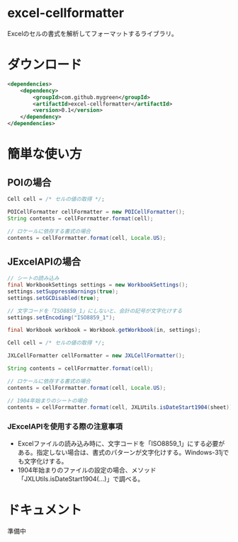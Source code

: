 # excel-cellformatter
Excelのセルの書式を解析してフォーマットするライブラリ。

# ダウンロード
```xml
<dependencies>
    <dependency>
        <groupId>com.github.mygreen</groupId>
        <artifactId>excel-cellformatter</artifactId>
        <version>0.1</version>
    </dependency>
</dependencies>
```

# 簡単な使い方
## POIの場合

```java
Cell cell = /* セルの値の取得 */;

POICellFormatter cellFormatter = new POICellFormatter();
String contents = cellForrmatter.format(cell);

// ロケールに依存する書式の場合
contents = cellForrmatter.format(cell, Locale.US);

```

## JExcelAPIの場合

```java
// シートの読み込み
final WorkbookSettings settings = new WorkbookSettings();
settings.setSuppressWarnings(true);
settings.setGCDisabled(true);

// 文字コードを「ISO8859_1」にしないと、会計の記号が文字化けする
settings.setEncoding("ISO8859_1");

final Workbook workbook = Workbook.getWorkbook(in, settings);

Cell cell = /* セルの値の取得 */;

JXLCellFormatter cellFormatter = new JXLCellFormatter();

String contents = cellForrmatter.format(cell);

// ロケールに依存する書式の場合
contents = cellForrmatter.format(cell, Locale.US);

// 1904年始まりのシートの場合
contents = cellForrmatter.format(cell, JXLUtils.isDateStart1904(sheet));

```

### JExcelAPIを使用する際の注意事項
- Excelファイルの読み込み時に、文字コードを「ISO8859_1」にする必要がある。指定しない場合は、書式のパターンが文字化けする。Windows-31jでも文字化けする。
- 1904年始まりのファイルの設定の場合、メソッド「JXLUtils.isDateStart1904(...)」で調べる。


# ドキュメント
準備中
